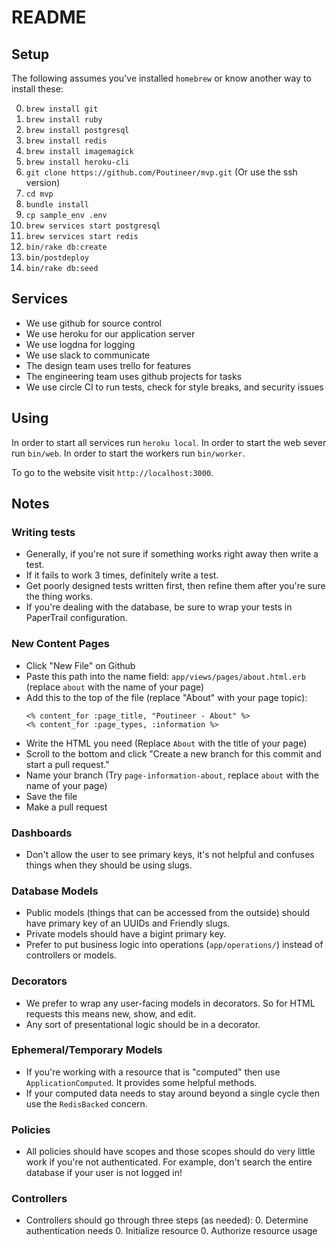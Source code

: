 # README

## Setup

The following assumes you've installed `homebrew` or know another way to install these:

  0. `brew install git`
  0. `brew install ruby`
  0. `brew install postgresql`
  0. `brew install redis`
  0. `brew install imagemagick`
  0. `brew install heroku-cli`
  0. `git clone https://github.com/Poutineer/mvp.git` (Or use the ssh version)
  0. `cd mvp`
  0. `bundle install`
  0. `cp sample_env .env`
  0. `brew services start postgresql`
  0. `brew services start redis`
  0. `bin/rake db:create`
  0. `bin/postdeploy`
  0. `bin/rake db:seed`


## Services

  - We use github for source control
  - We use heroku for our application server
  - We use logdna for logging
  - We use slack to communicate
  - The design team uses trello for features
  - The engineering team uses github projects for tasks
  - We use circle CI to run tests, check for style breaks, and security issues


## Using

In order to start all services run `heroku local`. In order to start the web sever run `bin/web`. In order to start the workers run `bin/worker`.

To go to the website visit `http://localhost:3000`.


## Notes

### Writing tests

  - Generally, if you're not sure if something works right away then write a test.
  - If it fails to work 3 times, definitely write a test.
  - Get poorly designed tests written first, then refine them after you're sure the thing works.
  - If you're dealing with the database, be sure to wrap your tests in PaperTrail configuration.


### New Content Pages

  - Click "New File" on Github
  - Paste this path into the name field: `app/views/pages/about.html.erb` (replace `about` with the name of your page)
  - Add this to the top of the file (replace "About" with your page topic):
    ``` erb
    <% content_for :page_title, "Poutineer - About" %>
    <% content_for :page_types, :information %>
    ```
  - Write the HTML you need (Replace `About` with the title of your page)
  - Scroll to the bottom and click "Create a new branch for this commit and start a pull request."
  - Name your branch (Try `page-information-about`, replace `about` with the name of your page)
  - Save the file
  - Make a pull request


### Dashboards

  - Don't allow the user to see primary keys, it's not helpful and confuses things when they should be using slugs.


### Database Models

  - Public models (things that can be accessed from the outside) should have primary key of an UUIDs and Friendly slugs.
  - Private models should have a bigint primary key.
  - Prefer to put business logic into operations (`app/operations/`) instead of controllers or models.

### Decorators

  - We prefer to wrap any user-facing models in decorators. So for HTML requests this means new, show, and edit.
  - Any sort of presentational logic should be in a decorator.

### Ephemeral/Temporary Models

  - If you're working with a resource that is "computed" then use `ApplicationComputed`. It provides some helpful methods.
  - If your computed data needs to stay around beyond a single cycle then use the `RedisBacked` concern.

### Policies

  - All policies should have scopes and those scopes should do very little work if you're not authenticated. For example, don't search the entire database if your user is not logged in!

### Controllers

  - Controllers should go through three steps (as needed):
    0. Determine authentication needs
    0. Initialize resource
    0. Authorize resource usage
